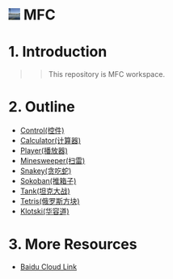 [<img height="23" src="https://github.com/lh9171338/Outline/blob/master/icon.jpg"/>](https://github.com/lh9171338/Outline) MFC
===

# 1. Introduction
>>This repository is MFC workspace.

# 2. Outline
- [Control(控件)](https://github.com/lh9171338/MFC/tree/Control)
- [Calculator(计算器)](https://github.com/lh9171338/MFC/tree/Calculator)
- [Player(播放器)](https://github.com/lh9171338/MFC/tree/Player)
- [Minesweeper(扫雷)](https://github.com/lh9171338/MFC/tree/Minesweeper)
- [Snakey(贪吃蛇)](https://github.com/lh9171338/MFC/tree/Snakey)
- [Sokoban(推箱子)](https://github.com/lh9171338/MFC/tree/Sokoban)
- [Tank(坦克大战)](https://github.com/lh9171338/MFC/tree/Tank)
- [Tetris(俄罗斯方块)](https://github.com/lh9171338/MFC/tree/Tetris)
- [Klotski(华容道)](https://github.com/lh9171338/MFC/tree/Klotski)

# 3. More Resources
 - [Baidu Cloud Link](https://pan.baidu.com/s/1FYlLz-fQTbl7fiXLtHaM6g)
